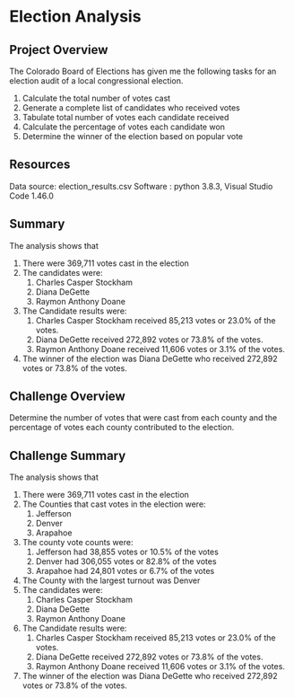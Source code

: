 # Election Analysis

## Project Overview

The Colorado Board of Elections has given me the following tasks for an election audit of a local congressional election.

1. Calculate the total number of votes cast
2. Generate a complete list of candidates who received votes
3. Tabulate total number of votes each candidate received
4. Calculate the percentage of votes each candidate won
5. Determine the winner of the election based on popular vote

## Resources

Data source: election_results.csv
Software : python 3.8.3, Visual Studio Code 1.46.0

## Summary

The analysis shows that

1. There were 369,711 votes cast in the election
2. The candidates were:
   1. Charles Casper Stockham
   2. Diana DeGette
   3. Raymon Anthony Doane
3. The Candidate results were:
   1. Charles Casper Stockham received 85,213 votes or 23.0% of the votes.
   2. Diana DeGette received 272,892 votes or 73.8% of the votes.
   3. Raymon Anthony Doane received 11,606 votes or 3.1% of the votes.
4. The winner of the election was Diana DeGette who received 272,892 votes or 73.8% of the votes.

## Challenge Overview

Determine the number of votes that were cast from each county and the percentage of votes each county contributed to the election.

## Challenge Summary

The analysis shows that

1. There were 369,711 votes cast in the election
2. The Counties that cast votes in the election were:
   1. Jefferson
   2. Denver
   3. Arapahoe
3. The county vote counts were:
   1. Jefferson had 38,855 votes or 10.5% of the votes
   2. Denver had 306,055 votes or 82.8% of the votes
   3. Arapahoe had 24,801 votes or 6.7% of the votes
4. The County with the largest turnout was Denver
5. The candidates were:
   1. Charles Casper Stockham
   2. Diana DeGette
   3. Raymon Anthony Doane
6. The Candidate results were:
   1. Charles Casper Stockham received 85,213 votes or 23.0% of the votes.
   2. Diana DeGette received 272,892 votes or 73.8% of the votes.
   3. Raymon Anthony Doane received 11,606 votes or 3.1% of the votes.
7. The winner of the election was Diana DeGette who received 272,892 votes or 73.8% of the votes.
